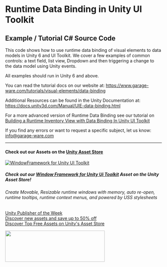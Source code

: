 # Runtime Data Binding in Unity UI Toolkit
## Example / Tutorial C# Source Code
This code shows how to use runtime data binding of visual elements to data models in Unity 6 and UI Toolkit. 
We cover a few examples of common controls: a text field, list view, Dropdown and then triggering a 
change to the data model using Unity events.

All examples should run in Unity 6 and above.

You can read the tutorial docs on our website at: https://www.garage-ware.com/tutorials/visual-elements/data-binding

Additional Resources can be found in the Unity Documentation at: https://docs.unity3d.com/Manual/UIE-data-binding.html

For a more advanced version of Runtime Data Binding see our tutorial on [Building a Runtime Inventory View with Data Binding In Unity UI Toolkit](https://www.garage-ware.com/tutorials/visual-elements/simple-inventory-databinding-example)

If you find any errors or want to request a specific subject, let us know: info@garage-ware.com


---
#### Check out our Assets on the [Unity Asset Store](https://prf.hn/l/789Mgkx/)
[![WindowFramework for Unity UI Toolkit](https://www.garage-ware.com/assets/images/WindowFramework/window-framework-logo-v2-thumb.webp)](https://prf.hn/l/y8bbPJj/)

##### Check out our [Window Framework for Unity Ui Toolkit](https://prf.hn/l/y8bbPJj/) Asset on the Unity Asset Store!
###### Create Movable, Resizable runtime windows with memory, auto re-open, runtime tooltips, runtime context menus, and powered by USS stylesheets

<a href="https://prf.hn/click/camref:1101l5bJXS/creativeref:1011l100654" rel="sponsored">Unity Publisher of the Week</a><br>
<a href="https://prf.hn/click/camref:1101l5bJXS/creativeref:1101l104736" rel="sponsored">Discover new assets and save up to 50% off</a><br>
<a href="https://prf.hn/click/camref:1101l5bJXS/creativeref:1011l65259" rel="sponsored">Discover Top Free Assets on Unity's Asset Store</a><br>

<a href="https://prf.hn/click/camref:1101l5bJXS/creativeref:1100l66216" rel="sponsored"><img src="https://creative.prf.hn/source/camref:1101l5bJXS/creativeref:1100l66216" width="320" height="100" border="0"/></a>
